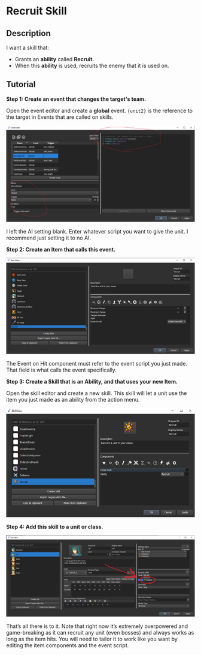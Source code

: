 # Recruit Skill

## Description

I want a skill that:

* Grants an **ability** called **Recruit.**
* When this **ability** is used, recruits the enemy that it is used on.

## Tutorial

**Step 1: Create an event that changes the target's team.**

<span dir="">Open the event editor and create a **global** event</span>. `{unit2}` is the reference to the target in Events that are called on skills.

![des](./images/Recruit-Skill/des.png)

<span dir="">I left the AI setting blank. Enter whatever script you want to give the unit. I recommend just setting it to no AI.</span>

**Step 2: Create an Item that calls this event.**

![des2](./images/Recruit-Skill/des2.png)

<span dir="">The Event on Hit component must refer to the event script you just made.</span> That field is what calls the event specifically.

**Step 3: Create a Skill that is an Ability, and that uses your new Item.**

<span dir="">Open the skill editor and create a new skill. This skill will let a unit use the item you just made as an ability from the action menu.</span>

![des4](./images/Recruit-Skill/des4.png)

**Step 4: Add this skill to a unit or class.**

![des5](./images/Recruit-Skill/des5.png)

<span dir="">That’s all there is to it. Note that right now it’s extremely overpowered and game-breaking as it can recruit any unit (even bosses) and always works as long as the item hits. You will need to tailor it to work like you want by editing the item components and the event script.</span>